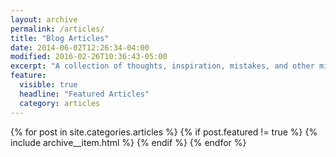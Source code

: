 ```yaml
---
layout: archive
permalink: /articles/
title: "Blog Articles"
date: 2014-06-02T12:26:34-04:00
modified: 2016-02-26T10:36:43-05:00
excerpt: "A collection of thoughts, inspiration, mistakes, and other minutia I've written."
feature:
  visible: true
  headline: "Featured Articles"
  category: articles
---
```


{% for post in site.categories.articles %}
  {% if post.featured != true %}
  {% include archive__item.html %}
  {% endif %}
{% endfor %}
